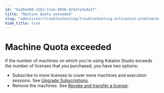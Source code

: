 ```yaml
---
id: "9a28ed90-22b2-11ed-9930-0242fe3e4a3f"
title: "Machine Quota exceeded"
slug: "administer/troubleshooting/troubleshooting-activation-problem/machine-quota-exceeded"
hide_title: true
---
```


# <a id="troubleshooting-3524" class="anchor_top_offset"/><a id="ariaid-title1" class="anchor_top_offset"/>Machine Quota exceeded

<section xmlns="http://www.w3.org/1999/xhtml" className="section condition"> </section> 
<div xmlns="http://www.w3.org/1999/xhtml" className="bodydiv troubleSolution"><section className="section remedy"><div className="li step p"><span className="ph cmd">If the number of machines on which you're using Katalon Studio exceeds the number of licenses that you purchased, you have two options:</span><div className="itemgroup info"><ul className="ul"><li className="li">Subscribe to more licenses to cover more machines and execution sessions. See <a className="xref" href="/administer/administration-tasks/subscription-management/katalon-studio-enterprise-and-katalon-runtime-engine-license/upgrade-billing-plan-of-licenses">Upgrade Subscriptions</a>.</li><li className="li">Remove the machines. See <a className="xref" href="/administer/administration-tasks/license-management/manage-katalon-licenses">Revoke and transfer a license</a>.</li></ul></div></div></section></div>
